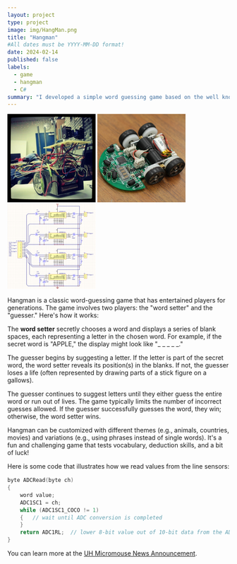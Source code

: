```yaml
---
layout: project
type: project
image: img/HangMan.png
title: "Hangman"
#All dates must be YYYY-MM-DD format!
date: 2024-02-14
published: false
labels:
  - game
  - hangman
  - C#
summary: "I developed a simple word guessing game based on the well known HangMan game.."
---
```


<div class="text-center p-4">
  <img width="200px" src="../img/micromouse/micromouse-robot.png" class="img-thumbnail" >
  <img width="200px" src="../img/micromouse/micromouse-robot-2.jpg" class="img-thumbnail" >
  <img width="200px" src="../img/micromouse/micromouse-circuit.png" class="img-thumbnail" >
</div>

Hangman is a classic word-guessing game that has entertained players for generations. The game involves two players: the "word setter" and the "guesser." Here's how it works:

The **word setter** secretly chooses a word and displays a series of blank spaces, each representing a letter in the chosen word. For example, if the secret word is "APPLE," the display might look like "_ _ _ _ _."

The guesser begins by suggesting a letter. If the letter is part of the secret word, the word setter reveals its position(s) in the blanks. If not, the guesser loses a life (often represented by drawing parts of a stick figure on a gallows).

The guesser continues to suggest letters until they either guess the entire word or run out of lives. The game typically limits the number of incorrect guesses allowed. If the guesser successfully guesses the word, they win; otherwise, the word setter wins.

Hangman can be customized with different themes (e.g., animals, countries, movies) and variations (e.g., using phrases instead of single words). It's a fun and challenging game that tests vocabulary, deduction skills, and a bit of luck!

Here is some code that illustrates how we read values from the line sensors:

```cpp
byte ADCRead(byte ch)
{
    word value;
    ADC1SC1 = ch;
    while (ADC1SC1_COCO != 1)
    {   // wait until ADC conversion is completed   
    }
    return ADC1RL;  // lower 8-bit value out of 10-bit data from the ADC
}
```

You can learn more at the [UH Micromouse News Announcement](https://manoa.hawaii.edu/news/article.php?aId=2857).

